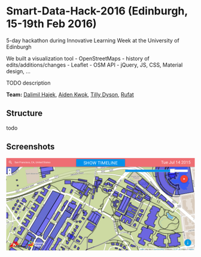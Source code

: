 # Smart-Data-Hack-2016 (Edinburgh, 15-19th Feb 2016)

5-day hackathon during Innovative Learning Week at the University of Edinburgh

We built a visualization tool - OpenStreetMaps - history of edits/additions/changes - Leaflet - OSM API - jQuery, JS, CSS, Material design, ...

TODO description

**Team:** [Dalimil Hajek](https://github.com/dalimil), [Aiden Kwok](https://github.com/Aidenkwok), [Tilly Dyson](), [Rufat](https://github.com/rufat24)

## Structure

todo

## Screenshots

![01](https://github.com/Dalimil/Smart-Data-Hack-2016/blob/master/screenshots/Screenshot_beta.png)